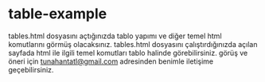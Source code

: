 # table-example
tables.html dosyasını açtığınızda tablo yapımı ve diğer temel html komutlarını görmüş olacaksınız.
tables.html dosyasını çalıştırdığınızda açılan sayfada html ile ilgili temel komutları tablo halinde görebilirsiniz.
görüş ve öneri için tunahantatl@gmail.com adresinden benimle iletişime geçebilirsiniz.
